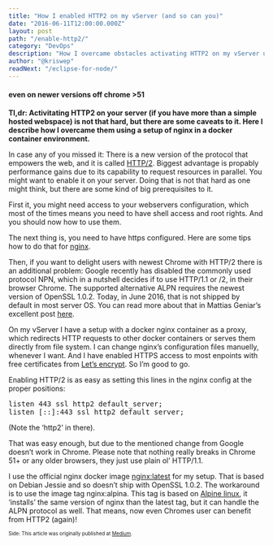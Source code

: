 ```yaml
---
title: "How I enabled HTTP2 on my vServer (and so can you)"
date: "2016-06-11T12:00:00.000Z"
layout: post
path: "/enable-http2/"
category: "DevOps"
description: "How I overcame obstacles activating HTTP2 on my vServer using a setup of nginx in a docker container environment"
author: "@kriswep"
readNext: "/eclipse-for-node/"
---
```


#### even on newer versions off chrome >51

**Tl,dr: Activitating HTTP2 on your server (if you have more than a simple hosted webspace) is not that hard, but there are some caveats to it. Here I describe how I overcame them using a setup of nginx in a docker container environment.**

In case any of you missed it: There is a new version of the protocol that empowers the web, and it is called [HTTP/2](https://en.wikipedia.org/wiki/HTTP/2). Biggest advantage is propably performance gains due to its capability to request resources in parallel. You might want to enable it on your server. Doing that is not that hard as one might think, but there are some kind of big prerequisites to it.

First it, you might need access to your webservers configuration, which most of the times means you need to have shell access and root rights. And you should now how to use them.

The next thing is, you need to have https configured. Here are some tips how to do that for [nginx](http://nginx.org/en/docs/http/configuring_https_servers.html).

Then, if you want to delight users with newest Chrome with HTTP/2 there is an additional problem: Google recently has disabled the commonly used protocol NPN, which in a nutshell decides if to use HTTP/1.1 or /2, in their browser Chrome. The supported alternative ALPN requires the newest version of OpenSSL 1.0.2\. Today, in June 2016, that is not shipped by default in most server OS. You can read more about that in Mattias Geniar’s excellent post [here](https://ma.ttias.be/day-google-chrome-disables-http2-nearly-everyone-may-31st-2016/).

On my vServer I have a setup with a docker nginx container as a proxy, which redirects HTTP requests to other docker containers or serves them directly from file system. I can change nginx’s configuration files manuelly, whenever I want. And I have enabled HTTPS access to most enpoints with free certificates from [Let’s encrypt](https://letsencrypt.org/). So I’m good to go.

Enabling HTTP/2 is as easy as setting this lines in the nginx config at the proper positions:

<pre name="25df" id="25df" class="graf graf--pre graf-after--p">listen 443 ssl http2 default_server;
listen [::]:443 ssl http2 default_server;</pre>

(Note the ‘http2’ in there).

That was easy enough, but due to the mentioned change from Google doesn’t work in Chrome. Please note that nothing really breaks in Chrome 51+ or any older browsers, they just use plain ol’ HTTP/1.1.

I use the official nginx docker image [nginx:latest](https://hub.docker.com/_/nginx/) for my setup. That is based on Debian Jessie and so doesn’t ship with OpenSSL 1.0.2\. The workaround is to use the image tag nginx:alpina. This tag is based on [Alpine linux](http://alpinelinux.org/), it ‘installs’ the same version of nginx than the latest tag, but it can handle the ALPN protocol as well. That means, now even Chromes user can benefit from HTTP2 (again)!

<sub><sup>Side: This article was originally published at [Medium](https://medium.com/@kriswep/how-i-enabled-http2-on-my-vserver-and-so-can-you-ce91bdc5a959).</sup></sub>